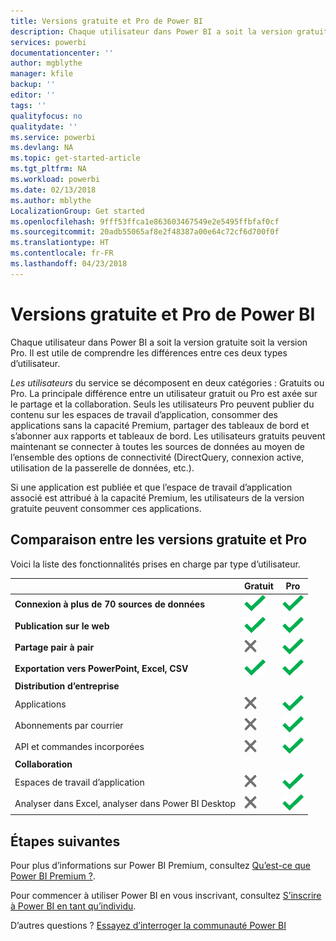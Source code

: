 ```yaml
---
title: Versions gratuite et Pro de Power BI
description: Chaque utilisateur dans Power BI a soit la version gratuite soit la version Pro. Il est utile de comprendre les différences entre ces deux types d’utilisateur.
services: powerbi
documentationcenter: ''
author: mgblythe
manager: kfile
backup: ''
editor: ''
tags: ''
qualityfocus: no
qualitydate: ''
ms.service: powerbi
ms.devlang: NA
ms.topic: get-started-article
ms.tgt_pltfrm: NA
ms.workload: powerbi
ms.date: 02/13/2018
ms.author: mblythe
LocalizationGroup: Get started
ms.openlocfilehash: 9fff53ffca1e863603467549e2e5495ffbfaf0cf
ms.sourcegitcommit: 20adb55065af8e2f48387a00e64c72cf6d700f0f
ms.translationtype: HT
ms.contentlocale: fr-FR
ms.lasthandoff: 04/23/2018
---
```

# <a name="power-bi-free-vs-pro"></a>Versions gratuite et Pro de Power BI
Chaque utilisateur dans Power BI a soit la version gratuite soit la version Pro. Il est utile de comprendre les différences entre ces deux types d’utilisateur.

*Les utilisateurs* du service se décomposent en deux catégories : Gratuits ou Pro. La principale différence entre un utilisateur gratuit ou Pro est axée sur le partage et la collaboration. Seuls les utilisateurs Pro peuvent publier du contenu sur les espaces de travail d’application, consommer des applications sans la capacité Premium, partager des tableaux de bord et s’abonner aux rapports et tableaux de bord. Les utilisateurs gratuits peuvent maintenant se connecter à toutes les sources de données au moyen de l’ensemble des options de connectivité (DirectQuery, connexion active, utilisation de la passerelle de données, etc.).

Si une application est publiée et que l’espace de travail d’application associé est attribué à la capacité Premium, les utilisateurs de la version gratuite peuvent consommer ces applications.

## <a name="free-vs-pro-comparison"></a>Comparaison entre les versions gratuite et Pro
Voici la liste des fonctionnalités prises en charge par type d’utilisateur.

|  | Gratuit | Pro |
| --- | --- | --- |
| **Connexion à plus de 70 sources de données** |![](media/service-free-vs-pro/available.png "Disponible") |![](media/service-free-vs-pro/available.png "Disponible") |
| **Publication sur le web** |![](media/service-free-vs-pro/available.png "Disponible") |![](media/service-free-vs-pro/available.png "Disponible") |
| **Partage pair à pair** |![](media/service-free-vs-pro/not-available.png "Non disponible") |![](media/service-free-vs-pro/available.png "Disponible") |
| **Exportation vers PowerPoint, Excel, CSV** |![](media/service-free-vs-pro/available.png "Disponible") |![](media/service-free-vs-pro/available.png "Disponible") |
| **Distribution d’entreprise** | | |
| Applications |![](media/service-free-vs-pro/not-available.png "Non disponible") |![](media/service-free-vs-pro/available.png "Disponible") |
| Abonnements par courrier |![](media/service-free-vs-pro/not-available.png "Non disponible") |![](media/service-free-vs-pro/available.png "Disponible") |
| API et commandes incorporées |![](media/service-free-vs-pro/not-available.png "Non disponible") |![](media/service-free-vs-pro/available.png "Disponible") |
| **Collaboration** | | |
| Espaces de travail d’application |![](media/service-free-vs-pro/not-available.png "Non disponible") |![](media/service-free-vs-pro/available.png "Disponible") |
| Analyser dans Excel, analyser dans Power BI Desktop |![](media/service-free-vs-pro/not-available.png "Non disponible") |![](media/service-free-vs-pro/available.png "Disponible") |

## <a name="next-steps"></a>Étapes suivantes
Pour plus d’informations sur Power BI Premium, consultez [Qu’est-ce que Power BI Premium ?](service-premium.md).

Pour commencer à utiliser Power BI en vous inscrivant, consultez [S’inscrire à Power BI en tant qu’individu](service-self-service-signup-for-power-bi.md).

D’autres questions ? [Essayez d’interroger la communauté Power BI](https://community.powerbi.com/)

